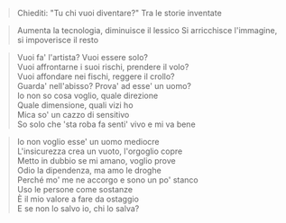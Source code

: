 
> Chiediti: "Tu chi vuoi diventare?"
> Tra le storie inventate

> Aumenta la tecnologia, diminuisce il lessico
> Si arricchisce l'immagine, si impoverisce il resto

>    Vuoi fa' l'artista? Vuoi essere solo?  
	Vuoi affrontarne i suoi rischi, prenderе il volo?  
	Vuoi affondare nei fischi, reggеre il crollo?  
	Guarda' nell'abisso? Prova' ad esse' un uomo?  
	Io non so cosa voglio, quale direzione  
	Quale dimensione, quali vizi ho  
	Mica so' un cazzo di sensitivo  
	So solo che 'sta roba fa senti' vivo e mi va bene

> Io non voglio esse' un uomo mediocre  
L'insicurezza crea un vuoto, l'orgoglio copre  
Metto in dubbio se mi amano, voglio prove  
Odio la dipendenza, ma amo le droghe  
Perché mo' me ne accorgo e sono un po' stanco  
Uso le persone come sostanze  
È il mio valore a fare da ostaggio  
E se non lo salvo io, chi lo salva?